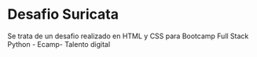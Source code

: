 # Desafio Suricata

Se trata de un desafio realizado en HTML y CSS para Bootcamp Full Stack Python - Ecamp- Talento digital

